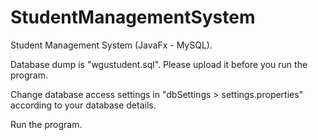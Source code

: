 # StudentManagementSystem
Student Management System (JavaFx - MySQL).

Database dump is "wgustudent.sql". Please upload it before you run the program.

Change database access settings in "dbSettings > settings.properties" according to your database details.

Run the program.
